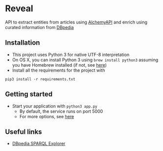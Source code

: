# Reveal
API to extract entities from articles using [AlchemyAPI](http://www.alchemyapi.com/) and enrich using curated information from [DBpedia](http://wiki.dbpedia.org/)

## Installation
* This project uses Python 3 for native UTF-8 interpretation
* On OS X, you can install Python 3 using `brew install python3` assuming you have Homebrew installed (if not, see [here](http://brew.sh/))
* Install all the requirements for the project with
```
pip3 install -r requirements.txt
```

## Getting started
* Start your application with `python3 app.py`
    - By default, the service runs on port 5000
    - For more options, see [here](http://flask.pocoo.org/docs/0.11/api/)

## Useful links
* [DBpedia SPARQL Explorer](http://dbpedia.org/snorql/)